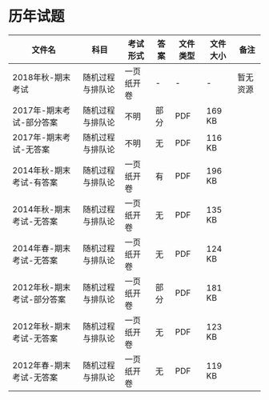 # 历年试题

文件名|科目|考试形式|答案|文件类型|文件大小|备注
---|---|---|---|---|---|---
2018年秋-期末考试|随机过程与排队论|一页纸开卷|-|-|-|暂无资源
2017年-期末考试-部分答案|随机过程与排队论|不明|部分|PDF|169 KB
2017年-期末考试-无答案|随机过程与排队论|不明|无|PDF|116 KB
2014年秋-期末考试-有答案|随机过程与排队论|一页纸开卷|有|PDF|196 KB
2014年秋-期末考试-无答案|随机过程与排队论|一页纸开卷|无|PDF|135 KB
2014年春-期末考试-无答案|随机过程与排队论|一页纸开卷|无|PDF|124 KB
2012年秋-期末考试-部分答案|随机过程与排队论|一页纸开卷|部分|PDF|181 KB
2012年秋-期末考试-无答案|随机过程与排队论|一页纸开卷|无|PDF|123 KB
2012年春-期末考试-无答案|随机过程与排队论|一页纸开卷|无|PDF|119 KB
